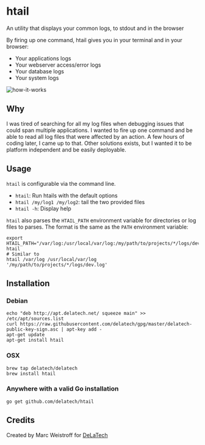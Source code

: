 # htail

An utility that displays your common logs, to stdout and in the browser

By firing up one command, htail gives you in your terminal and in your browser:

- Your applications logs
- Your webserver access/error logs
- Your database logs
- Your system logs

![how-it-works](https://i.gyazo.com/439e1ce9b4156661a52b2fe869418209.gif)

## Why

I was tired of searching for all my log files when debugging issues that could
span multiple applications. I wanted to fire up one command and be able to read
all log files that were affected by an action. A few hours of coding later, I
came up to that. Other solutions exists, but I wanted it to be platform
independent and be easily deployable.

## Usage

`htail` is configurable via the command line.

- `htail`: Run htails with the default options
- `htail /my/log1 /my/log2`: tail the two provided files
- `htail -h`: Display help

`htail` also parses the `HTAIL_PATH` environment variable for directories or
log files to parses. The format is the same as the `PATH` environment variable:

    export HTAIL_PATH="/var/log:/usr/local/var/log:/my/path/to/projects/*/logs/dev.log"
    htail
    # Similar to
    htail /var/log /usr/local/var/log '/my/path/to/projects/*/logs/dev.log'

## Installation

### Debian

    echo "deb http://apt.delatech.net/ squeeze main" >> /etc/apt/sources.list
    curl https://raw.githubusercontent.com/delatech/gpg/master/delatech-public-key-sign.asc | apt-key add -
    apt-get update
    apt-get install htail

### OSX

    brew tap delatech/delatech
    brew install htail

### Anywhere with a valid Go installation

    go get github.com/delatech/htail

## Credits

Created by Marc Weistroff for [DeLaTech](http://www.delatech.net)
